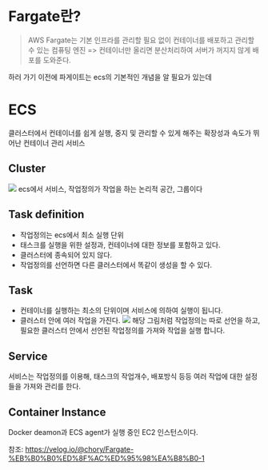 # Fargate란?
> AWS Fargate는 기본 인프라를 관리할 필요 없이 컨테이너를 배포하고 관리할 수 있는 컴퓨팅 엔진
=> 컨테이너만 올리면 분산처리하여 서버가 꺼지지 않게 배포를 도와준다.


하러 가기 이전에 파게이트는 ecs의 기본적인 개념을 알 필요가 있는데

# ECS
클러스터에서 컨테이너를 쉽게 실행, 중지 및 관리할 수 있게 해주는 확장성과 속도가 뛰어난 컨테이너 관리 서비스


## Cluster
![](https://velog.velcdn.com/images/noahshin__11/post/dd3f37b4-ce34-4259-9d69-b440b0396f23/image.png)
 ecs에서 서비스, 작업정의가 작업을 하는 논리적 공간, 그룹이다
 
 
 
## Task definition
- 작업정의는 ecs에서 최소 실행 단위
- 태스크를 실행을 위한 설정과, 컨테이너에 대한 정보를 포함하고 있다.
- 클러스터에 종속되어 있지 않다.
- 작업정의를 선언하면 다른 클러스터에서 똑같이 생성을 할 수 있다.

## Task
- 컨테이너를 실행하는 최소의 단위이며 서비스에 의하여 실행이 됩니다.
- 클러스터 안에 여러 작업을 가진다.
![](https://velog.velcdn.com/images/noahshin__11/post/e02e11b1-1017-427c-b7f0-8ef8c3fa3712/image.png)
해당 그림처럼 작업정의는 따로 선언을 하고, 필요한 클러스터 안에서 선언된 작업정의를 가져와 작업을 실행 합니다.

## Service
서비스는 작업정의를 이용해, 태스크의 작업개수, 배포방식 등등 여러 작업에 대한 설정들을 가져와 관리를 한다.

## Container Instance
Docker deamon과 ECS agent가 실행 중인 EC2 인스턴스이다.



참조: https://velog.io/@chory/Fargate-%EB%B0%B0%ED%8F%AC%ED%95%98%EA%B8%B0-1